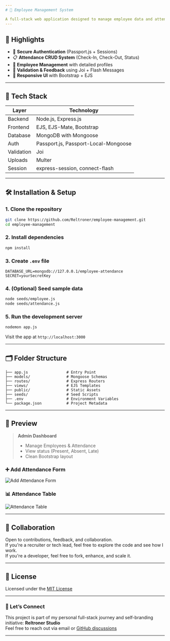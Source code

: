 ```yaml
---
# 💼 Employee Management System

A full-stack web application designed to manage employee data and attendance seamlessly. Built with **Node.js, Express.js, EJS, and MongoDB**, this system allows admins to handle user authentication, attendance tracking, employee records, and reporting — all in one clean dashboard interface.
---
```


## 🌟 Highlights

- 🔐 **Secure Authentication** (Passport.js + Sessions)
- 📋 **Attendance CRUD System** (Check-In, Check-Out, Status)
- 👥 **Employee Management** with detailed profiles
- 🧠 **Validation & Feedback** using Joi + Flash Messages
- 🎨 **Responsive UI** with Bootstrap + EJS

---

## 🚀 Tech Stack

| Layer       | Technology                          |
|-------------|-------------------------------------|
| Backend     | Node.js, Express.js                 |
| Frontend    | EJS, EJS-Mate, Bootstrap            |
| Database    | MongoDB with Mongoose               |
| Auth        | Passport.js, Passport-Local-Mongoose|
| Validation  | Joi                                 |
| Uploads     | Multer                              |
| Session     | express-session, connect-flash      |

---

## 🛠️ Installation & Setup

### 1. Clone the repository
```bash
git clone https://github.com/Reltroner/employee-management.git
cd employee-management
```

### 2. Install dependencies
```bash
npm install
```

### 3. Create `.env` file
```
DATABASE_URL=mongodb://127.0.0.1/employee-attendance
SECRET=yourSecretKey
```

### 4. (Optional) Seed sample data
```bash
node seeds/employee.js
node seeds/attendance.js
```

### 5. Run the development server
```bash
nodemon app.js
```

Visit the app at `http://localhost:3000`

---

## 🗂️ Folder Structure
```
├── app.js                 # Entry Point
├── models/                # Mongoose Schemas
├── routes/                # Express Routers
├── views/                 # EJS Templates
├── public/                # Static Assets
├── seeds/                 # Seed Scripts
├── .env                   # Environment Variables
└── package.json           # Project Metadata
```

---

## 📸 Preview

> **Admin Dashboard**
> - Manage Employees & Attendance  
> - View status (Present, Absent, Late)  
> - Clean Bootstrap layout  
> 

### ➕ Add Attendance Form
![Add Attendance Form](public/screenshots/form-add-attendance.png)

### 📊 Attendance Table
![Attendance Table](public/screenshots/attendance-table.png)


---

## 🤝 Collaboration

Open to contributions, feedback, and collaboration.  
If you're a recruiter or tech lead, feel free to explore the code and see how I work.  
If you're a developer, feel free to fork, enhance, and scale it.

---

## 📄 License

Licensed under the [MIT License](LICENSE)

---

### 👋 Let’s Connect  
This project is part of my personal full-stack journey and self-branding initiative: **Reltroner Studio**  
Feel free to reach out via email or [GitHub discussions](https://github.com/Reltroner/employee-management/discussions)

---

